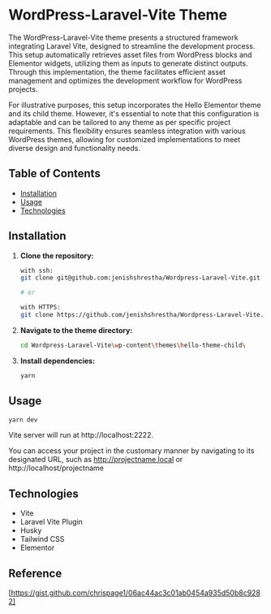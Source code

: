 # WordPress-Laravel-Vite Theme

The WordPress-Laravel-Vite theme presents a structured framework integrating Laravel Vite, designed to streamline the development process. This setup automatically retrieves asset files from WordPress blocks and Elementor widgets, utilizing them as inputs to generate distinct outputs. Through this implementation, the theme facilitates efficient asset management and optimizes the development workflow for WordPress projects.

For illustrative purposes, this setup incorporates the Hello Elementor theme and its child theme. However, it's essential to note that this configuration is adaptable and can be tailored to any theme as per specific project requirements. This flexibility ensures seamless integration with various WordPress themes, allowing for customized implementations to meet diverse design and functionality needs.

## Table of Contents

- [Installation](#installation)
- [Usage](#usage)
- [Technologies](#technologies)

## Installation

1. **Clone the repository:**

   ```bash
   with ssh:
   git clone git@github.com:jenishshrestha/Wordpress-Laravel-Vite.git

   # or

   with HTTPS:
   git clone https://github.com/jenishshrestha/Wordpress-Laravel-Vite.git
   ```

2. **Navigate to the theme directory:**

   ```bash
   cd Wordpress-Laravel-Vite\wp-content\themes\hello-theme-child\
   ```

3. **Install dependencies:**
   ```bash
   yarn
   ```

## Usage

```bash
yarn dev
```

Vite server will run at http://localhost:2222.

You can access your project in the customary manner by navigating to its designated URL, such as http://projectname.local or http://localhost/projectname

## Technologies

- Vite
- Laravel Vite Plugin
- Husky
- Tailwind CSS
- Elementor

## Reference

[https://gist.github.com/chrispage1/06ac44ac3c01ab0454a935d50b8c9282]
